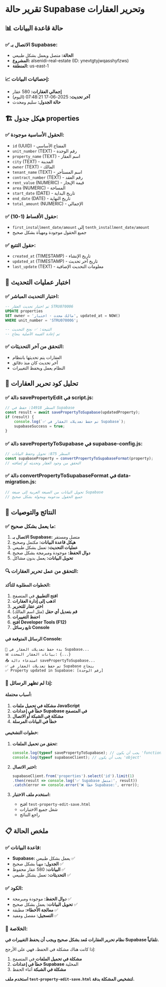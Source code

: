 # تقرير حالة Supabase وتحرير العقارات

## 📊 حالة قاعدة البيانات

### ✅ **الاتصال بـ Supabase:**
- **الحالة:** متصل ويعمل بشكل طبيعي
- **المشروع:** alsenidi-real-estate (ID: ynevtgtyjwqasshyfzws)
- **المنطقة:** us-east-1

### 📈 **إحصائيات البيانات:**
- **إجمالي العقارات:** 580 عقار
- **آخر تحديث:** 2025-06-17 07:48:21 (اليوم)
- **حالة الجدول:** سليم ومحدث

## 🏗️ هيكل جدول properties

### ✅ **الحقول الأساسية موجودة:**
- `id` (UUID) - المفتاح الأساسي
- `unit_number` (TEXT) - رقم الوحدة
- `property_name` (TEXT) - اسم العقار
- `city` (TEXT) - المدينة
- `owner` (TEXT) - المالك
- `tenant_name` (TEXT) - اسم المستأجر
- `contract_number` (TEXT) - رقم العقد
- `rent_value` (NUMERIC) - قيمة الإيجار
- `area` (NUMERIC) - المساحة
- `start_date` (DATE) - تاريخ البداية
- `end_date` (DATE) - تاريخ النهاية
- `total_amount` (NUMERIC) - الإجمالي

### ✅ **حقول الأقساط (1-10):**
- `first_installment_date/amount` إلى `tenth_installment_date/amount`
- جميع الحقول موجودة ومهيأة بشكل صحيح

### ✅ **حقول التتبع:**
- `created_at` (TIMESTAMP) - تاريخ الإنشاء
- `updated_at` (TIMESTAMP) - تاريخ آخر تحديث
- `last_update` (TEXT) - معلومات التحديث الإضافية

## 🧪 اختبار عمليات التحديث

### ✅ **اختبار التحديث المباشر:**
```sql
-- تم اختبار تحديث العقار STRU070006
UPDATE properties 
SET owner = 'مالك محدث - اختبار', updated_at = NOW() 
WHERE unit_number = 'STRU070006';

-- النتيجة: ✅ نجح التحديث
-- تم إعادة القيمة الأصلية بنجاح
```

### ✅ **التحقق من آخر التحديثات:**
- العقارات يتم تحديثها بانتظام
- آخر تحديث كان منذ دقائق
- النظام يعمل ويحفظ التغييرات

## 🔧 تحليل كود تحرير العقارات

### ✅ **دالة savePropertyEdit في script.js:**
```javascript
// السطر 14918: حفظ في Supabase
const result = await savePropertyToSupabase(updatedProperty);
if (result) {
    console.log(`✅ تم حفظ تعديلات العقار في Supabase`);
    supabaseSuccess = true;
}
```

### ✅ **دالة savePropertyToSupabase في supabase-config.js:**
```javascript
// السطر 875: تحويل وحفظ البيانات
const supabaseProperty = convertPropertyToSupabaseFormat(property);
// التحقق من وجود العقار وتحديثه أو إضافته
```

### ✅ **دالة convertPropertyToSupabaseFormat في data-migration.js:**
```javascript
// تحويل البيانات من الصيغة العربية إلى صيغة Supabase
// جميع الحقول مدعومة ومحولة بشكل صحيح
```

## 🎯 النتائج والتوصيات

### ✅ **ما يعمل بشكل صحيح:**
1. **الاتصال بـ Supabase:** متصل ومستقر
2. **هيكل قاعدة البيانات:** مكتمل وصحيح
3. **عمليات التحديث:** تعمل بشكل طبيعي
4. **دوال الحفظ:** موجودة ومبرمجة بشكل صحيح
5. **تحويل البيانات:** يعمل بدون مشاكل

### 🔍 **التحقق من عمل تحرير العقارات:**

#### **الخطوات المطلوبة للتأكد:**
1. **افتح التطبيق** في المتصفح
2. **اذهب إلى إدارة العقارات**
3. **اختر عقار للتحرير**
4. **قم بتعديل أي حقل** (مثل اسم المالك)
5. **احفظ التغييرات**
6. **افتح Developer Tools (F12)**
7. **تابع رسائل Console**

#### **الرسائل المتوقعة في Console:**
```
🔄 بدء حفظ تعديلات العقار في Supabase...
📊 بيانات العقار المحدث: {...}
📤 استدعاء دالة savePropertyToSupabase...
✅ تم حفظ تعديلات العقار في Supabase بنجاح
✅ Property updated in Supabase: [رقم الوحدة]
```

### 🚨 **إذا لم تظهر الرسائل:**

#### **أسباب محتملة:**
1. **مشكلة في تحميل ملفات JavaScript**
2. **خطأ في إعدادات Supabase في المتصفح**
3. **مشكلة في الشبكة أو الاتصال**
4. **خطأ في البيانات المرسلة**

#### **خطوات التشخيص:**
1. **تحقق من تحميل الملفات:**
   ```javascript
   console.log(typeof savePropertyToSupabase); // يجب أن يكون 'function'
   console.log(typeof supabaseClient); // يجب أن يكون 'object'
   ```

2. **اختبر الاتصال:**
   ```javascript
   supabaseClient.from('properties').select('id').limit(1)
   .then(result => console.log('✅ Supabase متصل:', result))
   .catch(error => console.error('❌ خطأ Supabase:', error));
   ```

3. **استخدم ملف الاختبار:**
   - افتح `test-property-edit-save.html`
   - شغل جميع الاختبارات
   - راجع النتائج

## 📋 ملخص الحالة

### ✅ **قاعدة البيانات:**
- **Supabase:** يعمل بشكل طبيعي ✅
- **الجدول:** مهيأ بشكل صحيح ✅
- **البيانات:** 580 عقار محفوظ ✅
- **التحديثات:** تعمل بشكل طبيعي ✅

### ✅ **الكود:**
- **دوال الحفظ:** موجودة ومبرمجة ✅
- **تحويل البيانات:** يعمل بشكل صحيح ✅
- **معالجة الأخطاء:** مطبقة ✅
- **التسجيل:** مفصل ومفيد ✅

### 🎯 **الخلاصة:**
**نظام تحرير العقارات مُعد بشكل صحيح ويجب أن يحفظ التغييرات في Supabase تلقائياً.**

إذا كانت هناك مشكلة في الحفظ، فهي على الأرجح:
1. **مشكلة في تحميل الملفات** في المتصفح
2. **خطأ في إعدادات Supabase** المحلية
3. **مشكلة في الشبكة** أثناء الحفظ

**استخدم ملف `test-property-edit-save.html` لتشخيص المشكلة بدقة.**

